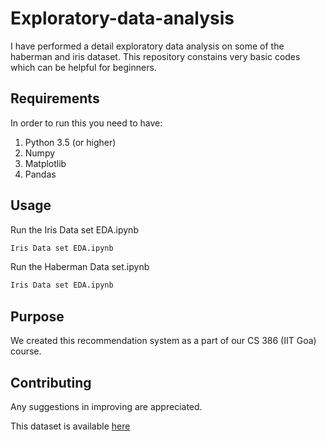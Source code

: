 # Exploratory-data-analysis
I have performed a detail exploratory data analysis on some of the haberman and iris dataset. This repository constains very basic codes which can be helpful for beginners.

## Requirements
In order to run this you need to have:
  1. Python 3.5 (or higher)
  2. Numpy
  3. Matplotlib
  4. Pandas
  
  
## Usage
Run the Iris Data set EDA.ipynb
```bash
Iris Data set EDA.ipynb
```

Run the Haberman Data set.ipynb
```bash
Iris Data set EDA.ipynb
```

## Purpose
We created this recommendation system as a part of our CS 386 (IIT Goa) course.


## Contributing
Any suggestions in improving are appreciated.


This dataset is available 
<a href="https://old.datahub.io/dataset/movielens/resource/b9792332-c0aa-44ee-b7aa-faa979b1acf0">here</a>
